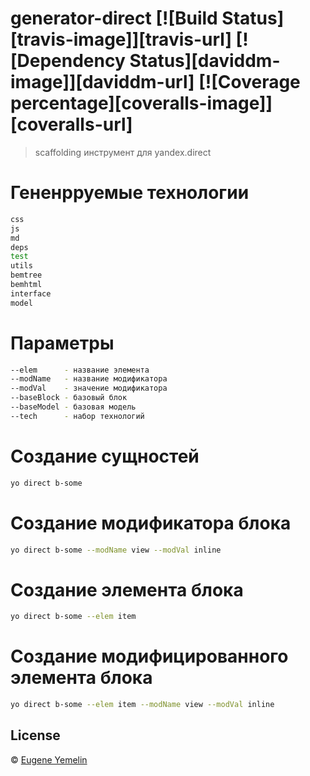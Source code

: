 # generator-direct [![Build Status][travis-image]][travis-url] [![Dependency Status][daviddm-image]][daviddm-url] [![Coverage percentage][coveralls-image]][coveralls-url]
>  scaffolding инструмент для yandex.direct


# Гененрруемые технологии

```bash
css
js
md
deps
test
utils
bemtree
bemhtml
interface
model

```

# Параметры

```bash
--elem      - название элемента
--modName   - название модификатора
--modVal    - значение модификатора
--baseBlock - базовый блок
--baseModel - базовая модель
--tech      - набор технологий

```

# Создание сущностей

```bash
yo direct b-some
```

# Создание модификатора блока

```bash
yo direct b-some --modName view --modVal inline
```

# Создание элемента блока

```bash
yo direct b-some --elem item
```

# Создание модифицированного элемента блока

```bash
yo direct b-some --elem item --modName view --modVal inline
```

## License

 © [Eugene Yemelin]()

